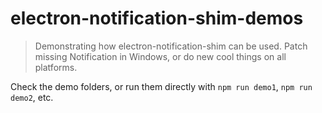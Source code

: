 # electron-notification-shim-demos

> Demonstrating how electron-notification-shim can be used. Patch missing Notification in Windows, or do new cool things on all platforms.

Check the demo folders, or run them directly with `npm run demo1`, `npm run demo2`, etc.

